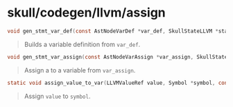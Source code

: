# skull/codegen/llvm/assign

```c
void gen_stmt_var_def(const AstNodeVarDef *var_def, SkullStateLLVM *state)
```

> Builds a variable definition from `var_def`.

```c
void gen_stmt_var_assign(const AstNodeVarAssign *var_assign, SkullStateLLVM *state)
```

> Assign a to a variable from `var_assign`.

```c
static void assign_value_to_var(LLVMValueRef value, Symbol *symbol, const SkullStateLLVM *state)
```

> Assign `value` to `symbol`.

